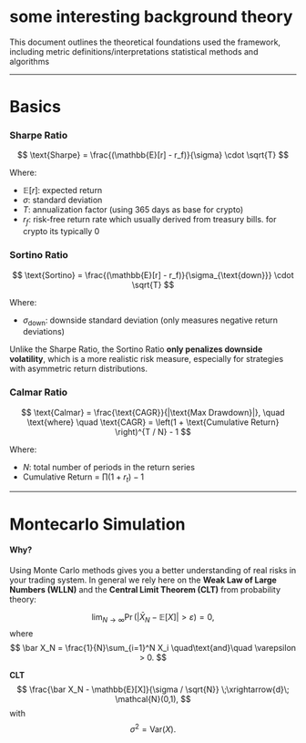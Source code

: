 # some interesting background theory

This document outlines the theoretical foundations used the framework, including metric definitions/interpretations statistical methods and algorithms

---

# Basics
### Sharpe Ratio
$$
\text{Sharpe} = \frac{(\mathbb{E}[r] - r_f)}{\sigma} \cdot \sqrt{T}
$$

Where:

- $\mathbb{E}[r]$: expected return  
- $\sigma$: standard deviation  
- $T$: annualization factor (using 365 days as base for crypto)
- $r_f$: risk-free return rate which usually derived from treasury bills. for crypto its typically 0 

### Sortino Ratio

$$
\text{Sortino} = \frac{(\mathbb{E}[r] - r_f)}{\sigma_{\text{down}}} \cdot \sqrt{T}
$$

Where:

- $\sigma_{\text{down}}$: downside standard deviation (only measures negative return deviations)

Unlike the Sharpe Ratio, the Sortino Ratio **only penalizes downside volatility**, which is a more realistic risk measure, especially for strategies with asymmetric return distributions.

### Calmar Ratio

$$
\text{Calmar} = \frac{\text{CAGR}}{|\text{Max Drawdown}|}, \quad \text{where} \quad 
\text{CAGR} = \left(1 + \text{Cumulative Return} \right)^{T / N} - 1
$$

Where:
- $N$: total number of periods in the return series
- Cumulative Return = $\prod (1 + r_t) - 1$

---

# Montecarlo Simulation
#### Why?
Using Monte Carlo methods gives you a better understanding of real risks in your trading system. In general we rely here on the **Weak Law of Large Numbers (WLLN)** and the **Central Limit Theorem (CLT)** from probability theory:

$$
\lim_{N \to \infty}
\Pr\bigl(|\bar X_N - \mathbb{E}[X]| > \varepsilon\bigr)
= 0,
$$
where
$$
\bar X_N = \frac{1}{N}\sum_{i=1}^N X_i
\quad\text{and}\quad
\varepsilon > 0.
$$

**CLT**  
$$
\frac{\bar X_N - \mathbb{E}[X]}{\sigma / \sqrt{N}}
\;\xrightarrow{d}\;
\mathcal{N}(0,1),
$$
with
$$
\sigma^2 = \mathrm{Var}(X).
$$